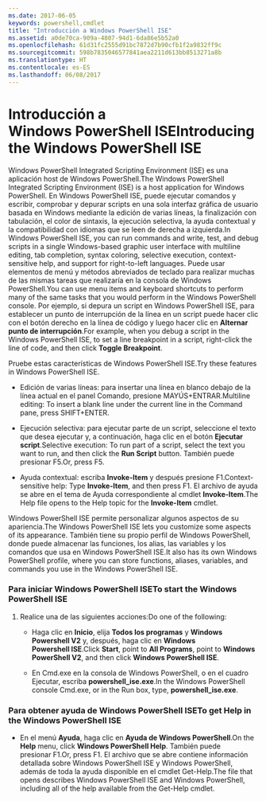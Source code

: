 ```yaml
---
ms.date: 2017-06-05
keywords: powershell,cmdlet
title: "Introducción a Windows PowerShell ISE"
ms.assetid: a0de70ca-909a-4807-94d1-6da86e5b52a0
ms.openlocfilehash: 61d31fc2555d91bc7872d7b90cfb1f2a9832ff9c
ms.sourcegitcommit: 598b7835046577841aea2211d613bb8513271a8b
ms.translationtype: HT
ms.contentlocale: es-ES
ms.lasthandoff: 06/08/2017
---
```

# <a name="introducing-the-windows-powershell-ise"></a><span data-ttu-id="73729-103">Introducción a Windows PowerShell ISE</span><span class="sxs-lookup"><span data-stu-id="73729-103">Introducing the Windows PowerShell ISE</span></span>
<span data-ttu-id="73729-104">Windows PowerShell Integrated Scripting Environment (ISE) es una aplicación host de Windows PowerShell.</span><span class="sxs-lookup"><span data-stu-id="73729-104">The Windows PowerShell Integrated Scripting Environment (ISE) is a host application for Windows PowerShell.</span></span> <span data-ttu-id="73729-105">En Windows PowerShell ISE, puede ejecutar comandos y escribir, comprobar y depurar scripts en una sola interfaz gráfica de usuario basada en Windows mediante la edición de varias líneas, la finalización con tabulación, el color de sintaxis, la ejecución selectiva, la ayuda contextual y la compatibilidad con idiomas que se leen de derecha a izquierda.</span><span class="sxs-lookup"><span data-stu-id="73729-105">In Windows PowerShell ISE, you can run commands and write, test, and debug scripts in a single Windows-based graphic user interface with multiline editing, tab completion, syntax coloring, selective execution, context-sensitive help, and support for right-to-left languages.</span></span>
<span data-ttu-id="73729-106">Puede usar elementos de menú y métodos abreviados de teclado para realizar muchas de las mismas tareas que realizaría en la consola de Windows PowerShell.</span><span class="sxs-lookup"><span data-stu-id="73729-106">You can use menu items and keyboard shortcuts to perform many of the same tasks that you would perform in the Windows PowerShell console.</span></span>  <span data-ttu-id="73729-107">Por ejemplo, si depura un script en Windows PowerShell ISE, para establecer un punto de interrupción de la línea en un script puede hacer clic con el botón derecho en la línea de código y luego hacer clic en **Alternar punto de interrupción**.</span><span class="sxs-lookup"><span data-stu-id="73729-107">For example, when you debug a script in the Windows PowerShell ISE, to set a line breakpoint in a script, right-click the line of code, and then click **Toggle Breakpoint**.</span></span>

<span data-ttu-id="73729-108">Pruebe estas características de Windows PowerShell ISE.</span><span class="sxs-lookup"><span data-stu-id="73729-108">Try these features in Windows PowerShell ISE.</span></span>

-   <span data-ttu-id="73729-109">Edición de varias líneas: para insertar una línea en blanco debajo de la línea actual en el panel Comando, presione MAYÚS+ENTRAR.</span><span class="sxs-lookup"><span data-stu-id="73729-109">Multiline editing: To insert a blank line under the current line in the Command pane, press SHIFT+ENTER.</span></span>

-   <span data-ttu-id="73729-110">Ejecución selectiva: para ejecutar parte de un script, seleccione el texto que desea ejecutar y, a continuación, haga clic en el botón **Ejecutar script**.</span><span class="sxs-lookup"><span data-stu-id="73729-110">Selective execution: To run part of a script, select the text you want to run, and then click the **Run Script** button.</span></span> <span data-ttu-id="73729-111">También puede presionar F5.</span><span class="sxs-lookup"><span data-stu-id="73729-111">Or, press F5.</span></span>

-   <span data-ttu-id="73729-112">Ayuda contextual: escriba **Invoke-Item** y después presione F1.</span><span class="sxs-lookup"><span data-stu-id="73729-112">Context-sensitive help: Type **Invoke-Item**, and then press F1.</span></span> <span data-ttu-id="73729-113">El archivo de ayuda se abre en el tema de Ayuda correspondiente al cmdlet **Invoke-Item**.</span><span class="sxs-lookup"><span data-stu-id="73729-113">The Help file opens to the Help topic for the **Invoke-Item** cmdlet.</span></span>

<span data-ttu-id="73729-114">Windows PowerShell ISE permite personalizar algunos aspectos de su apariencia.</span><span class="sxs-lookup"><span data-stu-id="73729-114">The Windows PowerShell ISE lets you customize some aspects of its appearance.</span></span> <span data-ttu-id="73729-115">También tiene su propio perfil de Windows PowerShell, donde puede almacenar las funciones, los alias, las variables y los comandos que usa en Windows PowerShell ISE.</span><span class="sxs-lookup"><span data-stu-id="73729-115">It also has its own Windows PowerShell profile, where you can store functions, aliases, variables, and commands you use in the Windows PowerShell ISE.</span></span>

### <a name="to-start-the-windows-powershell-ise"></a><span data-ttu-id="73729-116">Para iniciar Windows PowerShell ISE</span><span class="sxs-lookup"><span data-stu-id="73729-116">To start the Windows PowerShell ISE</span></span>

1.  <span data-ttu-id="73729-117">Realice una de las siguientes acciones:</span><span class="sxs-lookup"><span data-stu-id="73729-117">Do one of the following:</span></span>

    -   <span data-ttu-id="73729-118">Haga clic en **Inicio**, elija **Todos los programas** y **Windows Powershell V2** y, después, haga clic en **Windows Powershell ISE**.</span><span class="sxs-lookup"><span data-stu-id="73729-118">Click **Start**, point to **All Programs**, point to **Windows PowerShell V2**, and then click **Windows PowerShell ISE**.</span></span>

    -   <span data-ttu-id="73729-119">En Cmd.exe en la consola de Windows PowerShell, o en el cuadro Ejecutar, escriba **powershell_ise.exe**.</span><span class="sxs-lookup"><span data-stu-id="73729-119">In the Windows PowerShell console Cmd.exe, or in the Run box, type, **powershell_ise.exe**.</span></span>

### <a name="to-get-help-in-the-windows-powershell-ise"></a><span data-ttu-id="73729-120">Para obtener ayuda de Windows PowerShell ISE</span><span class="sxs-lookup"><span data-stu-id="73729-120">To get Help in the Windows PowerShell ISE</span></span>

-   <span data-ttu-id="73729-121">En el menú **Ayuda**, haga clic en **Ayuda de Windows PowerShell**.</span><span class="sxs-lookup"><span data-stu-id="73729-121">On the **Help** menu, click **Windows PowerShell Help**.</span></span> <span data-ttu-id="73729-122">También puede presionar F1.</span><span class="sxs-lookup"><span data-stu-id="73729-122">Or, press F1.</span></span> <span data-ttu-id="73729-123">El archivo que se abre contiene información detallada sobre Windows PowerShell ISE y Windows PowerShell, además de toda la ayuda disponible en el cmdlet Get-Help.</span><span class="sxs-lookup"><span data-stu-id="73729-123">The file that opens describes Windows PowerShell ISE and Windows PowerShell, including all of the help available from the Get-Help cmdlet.</span></span>

